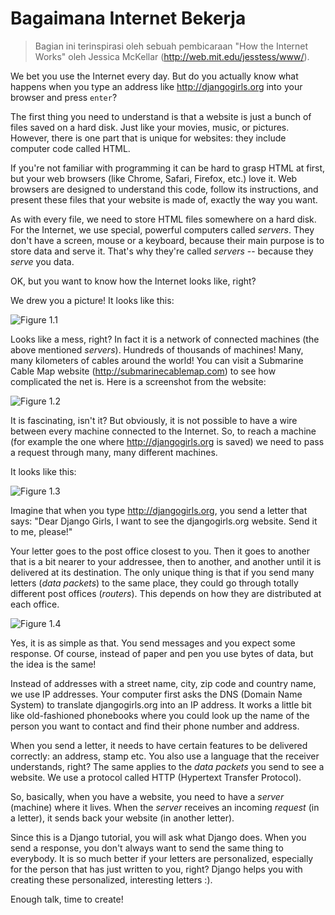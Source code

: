 # Bagaimana Internet Bekerja

> Bagian ini terinspirasi oleh sebuah pembicaraan "How the Internet Works" oleh Jessica McKellar (http://web.mit.edu/jesstess/www/).

We bet you use the Internet every day. But do you actually know what happens when you type an address like http://djangogirls.org into your browser and press `enter`?

The first thing you need to understand is that a website is just a bunch of files saved on a hard disk. Just like your movies, music, or pictures. However, there is one part that is unique for websites: they include computer code called HTML.

If you're not familiar with programming it can be hard to grasp HTML at first, but your web browsers (like Chrome, Safari, Firefox, etc.) love it. Web browsers are designed to understand this code, follow its instructions, and present these files that your website is made of, exactly the way you want.

As with every file, we need to store HTML files somewhere on a hard disk. For the Internet, we use special, powerful computers called *servers*. They don't have a screen, mouse or a keyboard, because their main purpose is to store data and serve it. That's why they're called *servers* -- because they *serve* you data.

OK, but you want to know how the Internet looks like, right?

We drew you a picture! It looks like this:

![Figure 1.1][1]

 [1]: images/internet_1.png

Looks like a mess, right? In fact it is a network of connected machines (the above mentioned *servers*). Hundreds of thousands of machines! Many, many kilometers of cables around the world! You can visit a Submarine Cable Map website (http://submarinecablemap.com) to see how complicated the net is. Here is a screenshot from the website:

![Figure 1.2][2]

 [2]: images/internet_3.png

It is fascinating, isn't it? But obviously, it is not possible to have a wire between every machine connected to the Internet. So, to reach a machine (for example the one where http://djangogirls.org is saved) we need to pass a request through many, many different machines.

It looks like this:

![Figure 1.3][3]

 [3]: images/internet_2.png

Imagine that when you type http://djangogirls.org, you send a letter that says: "Dear Django Girls, I want to see the djangogirls.org website. Send it to me, please!"

Your letter goes to the post office closest to you. Then it goes to another that is a bit nearer to your addressee, then to another, and another until it is delivered at its destination. The only unique thing is that if you send many letters (*data packets*) to the same place, they could go through totally different post offices (*routers*). This depends on how they are distributed at each office.

![Figure 1.4][4]

 [4]: images/internet_4.png

Yes, it is as simple as that. You send messages and you expect some response. Of course, instead of paper and pen you use bytes of data, but the idea is the same!

Instead of addresses with a street name, city, zip code and country name, we use IP addresses. Your computer first asks the DNS (Domain Name System) to translate djangogirls.org into an IP address. It works a little bit like old-fashioned phonebooks where you could look up the name of the person you want to contact and find their phone number and address.

When you send a letter, it needs to have certain features to be delivered correctly: an address, stamp etc. You also use a language that the receiver understands, right? The same applies to the *data packets* you send to see a website. We use a protocol called HTTP (Hypertext Transfer Protocol).

So, basically, when you have a website, you need to have a *server* (machine) where it lives. When the *server* receives an incoming *request* (in a letter), it sends back your website (in another letter).

Since this is a Django tutorial, you will ask what Django does. When you send a response, you don't always want to send the same thing to everybody. It is so much better if your letters are personalized, especially for the person that has just written to you, right? Django helps you with creating these personalized, interesting letters :).

Enough talk, time to create!